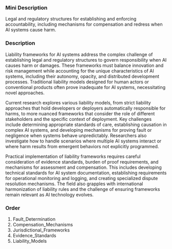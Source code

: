 ### Mini Description

Legal and regulatory structures for establishing and enforcing accountability, including mechanisms for compensation and redress when AI systems cause harm.

### Description

Liability frameworks for AI systems address the complex challenge of establishing legal and regulatory structures to govern responsibility when AI causes harm or damages. These frameworks must balance innovation and risk management while accounting for the unique characteristics of AI systems, including their autonomy, opacity, and distributed development processes. Traditional liability models designed for human actors or conventional products often prove inadequate for AI systems, necessitating novel approaches.

Current research explores various liability models, from strict liability approaches that hold developers or deployers automatically responsible for harms, to more nuanced frameworks that consider the role of different stakeholders and the specific context of deployment. Key challenges include determining appropriate standards of care, establishing causation in complex AI systems, and developing mechanisms for proving fault or negligence when systems behave unpredictably. Researchers also investigate how to handle scenarios where multiple AI systems interact or where harm results from emergent behaviors not explicitly programmed.

Practical implementation of liability frameworks requires careful consideration of evidence standards, burden of proof requirements, and mechanisms for assessment and compensation. This includes developing technical standards for AI system documentation, establishing requirements for operational monitoring and logging, and creating specialized dispute resolution mechanisms. The field also grapples with international harmonization of liability rules and the challenge of ensuring frameworks remain relevant as AI technology evolves.

### Order

1. Fault_Determination
2. Compensation_Mechanisms
3. Jurisdictional_Frameworks
4. Evidence_Standards
5. Liability_Models
